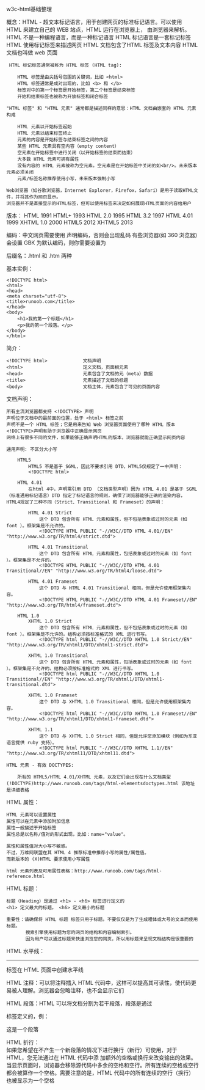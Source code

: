 w3c-html基础整理

概念：HTML - 超文本标记语言，用于创建网页的标准标记语言。可以使用 HTML 来建立自己的 WEB 站点，HTML 运行在浏览器上，     由浏览器来解析。
     HTML 不是一种编程语言，而是一种标记语言
     HTML 标记语言是一套标记标签
     HTML 使用标记标签来描述网页
     HTML 文档包含了HTML 标签及文本内容
     HTML 文档也叫做 web 页面

     HTML 标记标签通常被称为 HTML 标签 (HTML tag):

        HTML 标签是由尖括号包围的关键词，比如 <html>
        HTML 标签通常是成对出现的，比如 <b> 和 </b>
        标签对中的第一个标签是开始标签，第二个标签是结束标签
        开始和结束标签也被称为开放标签和闭合标签

    "HTML 标签" 和 "HTML 元素" 通常都是描述同样的意思：HTML 文档由嵌套的 HTML 元素构成

        HTML 元素以开始标签起始
        HTML 元素以结束标签终止
        元素的内容是开始标签与结束标签之间的内容
        某些 HTML 元素具有空内容（empty content）
        空元素在开始标签中进行关闭（以开始标签的结束而结束）
        大多数 HTML 元素可拥有属性
        没有内容的 HTML 元素被称为空元素。空元素是在开始标签中关闭的如<br/>。未来版本元素必须关闭
        元素/标签名称推荐使用小写，未来版本强制小写

    Web浏览器（如谷歌浏览器，Internet Explorer，Firefox，Safari）是用于读取HTML文件，并将其作为网页显示。
    浏览器并不是直接显示的HTML标签，但可以使用标签来决定如何展现HTML页面的内容给用户

版本：
    HTML	            1991
    HTML+	            1993
    HTML 2.0	        1995
    HTML 3.2	        1997
    HTML 4.01	        1999
    XHTML 1.0	        2000
    HTML5	            2012
    XHTML5	            2013

编码：中文网页需要使用 <meta charset="utf-8"> 声明编码，否则会出现乱码
     有些浏览器(如 360 浏览器)会设置 GBK 为默认编码，则你需要设置为 <meta charset="gbk">

后缀名：.html 和 .htm 两种

基本实例：

    <!DOCTYPE html>
    <html>
    <head>
    <meta charset="utf-8">
    <title>runoob.com</title>
    </head>
    <body>
        <h1>我的第一个标题</h1>
        <p>我的第一个段落。</p>
    </body>
    </html>

简介：

    <!DOCTYPE html>             文档声明
    <html>                      定义文档，页面根元素
    <head>                      元素包含了文档的元（meta）数据
    <title>                     元素描述了文档的标题
    <body>                      文档主体，元素包含了可见的页面内容

文档声明：

    所有主流浏览器都支持 <!DOCTYPE> 声明
    声明位于文档中的最前面的位置，处于 <html> 标签之前
    声明不是一个 HTML 标签；它是用来告知 Web 浏览器页面使用了哪种 HTML 版本
    <!DOCTYPE>声明有助于浏览器中正确显示网页
    网络上有很多不同的文件，如果能够正确声明HTML的版本，浏览器就能正确显示网页内容

    通用声明: 不区分大小写

        HTML5
            HTML5 不是基于 SGML，因此不要求引用 DTD，HTML5仅规定了一中声明：
            <!DOCTYPE html>

        HTML 4.01
            在html 4中，声明需引用 DTD （文档类型声明）因为 HTML 4.01 是基于 SGML （标准通用标记语言）DTD 指定了标记语言的规则，确保了浏览器能够正确的渲染内容，HTML4规定了三种不同（Strict、Transitional 和 Frameset）的声明：

            HTML 4.01 Strict
                这个 DTD 包含所有 HTML 元素和属性，但不包括表象或过时的元素（如 font ）。框架集是不允许的。
                <!DOCTYPE HTML PUBLIC "-//W3C//DTD HTML 4.01//EN" "http://www.w3.org/TR/html4/strict.dtd">

            HTML 4.01 Transitional
                这个 DTD 包含所有 HTML 元素和属性，包括表象或过时的元素（如 font ）。框架集是不允许的。
                <!DOCTYPE HTML PUBLIC "-//W3C//DTD HTML 4.01 Transitional//EN" "http://www.w3.org/TR/html4/loose.dtd">

            HTML 4.01 Frameset
                这个 DTD 与 HTML 4.01 Transitional 相同，但是允许使用框架集内容。
                <!DOCTYPE HTML PUBLIC "-//W3C//DTD HTML 4.01 Frameset//EN" "http://www.w3.org/TR/html4/frameset.dtd">

        HTML 1.0
            XHTML 1.0 Strict
                这个 DTD 包含所有 HTML 元素和属性，但不包括表象或过时的元素（如 font ）。框架集是不允许的。结构必须按标准格式的 XML 进行书写。
                <!DOCTYPE html PUBLIC "-//W3C//DTD XHTML 1.0 Strict//EN" "http://www.w3.org/TR/xhtml1/DTD/xhtml1-strict.dtd">

            XHTML 1.0 Transitional
                这个 DTD 包含所有 HTML 元素和属性，包括表象或过时的元素（如 font ）。框架集是不允许的。结构必须按标准格式的 XML 进行书写。
                <!DOCTYPE html PUBLIC "-//W3C//DTD XHTML 1.0 Transitional//EN" "http://www.w3.org/TR/xhtml1/DTD/xhtml1-transitional.dtd">

            XHTML 1.0 Frameset
                这个 DTD 与 XHTML 1.0 Transitional 相同，但是允许使用框架集内容。
                <!DOCTYPE html PUBLIC "-//W3C//DTD XHTML 1.0 Frameset//EN" "http://www.w3.org/TR/xhtml1/DTD/xhtml1-frameset.dtd">

            XHTML 1.1
                这个 DTD 与 XHTML 1.0 Strict 相同，但是允许您添加模块（例如为东亚语言提供 ruby 支持）。
                <!DOCTYPE html PUBLIC "-//W3C//DTD XHTML 1.1//EN" "http://www.w3.org/TR/xhtml11/DTD/xhtml11.dtd">

    HTML 元素 - 有效 DOCTYPES:

        所有的 HTML5/HTML 4.01/XHTML 元素，以及它们会出现在什么文档类型 (!DOCTYPE)http://www.runoob.com/tags/html-elementsdoctypes.html 该地址是详细表格

HTML 属性：

    HTML 元素可以设置属性
    属性可以在元素中添加附加信息
    属性一般描述于开始标签
    属性总是以名称/值对的形式出现，比如：name="value"。

    属性和属性值对大小写不敏感。
    不过，万维网联盟在其 HTML 4 推荐标准中推荐小写的属性/属性值。
    而新版本的 (X)HTML 要求使用小写属性

    html 元素列表及可用属性表格：http://www.runoob.com/tags/html-reference.html

HTML 标题：

    标题（Heading）是通过 <h1> - <h6> 标签进行定义的
    <h1> 定义最大的标题。 <h6> 定义最小的标题

    重要性：请确保将 HTML 标题 标签只用于标题。不要仅仅是为了生成粗体或大号的文本而使用标题。
           搜索引擎使用标题为您的网页的结构和内容编制索引。
           因为用户可以通过标题来快速浏览您的网页，所以用标题来呈现文档结构是很重要的

HTML 水平线：<hr> 标签在 HTML 页面中创建水平线

HTML 注释：可以将注释插入 HTML 代码中，这样可以提高其可读性，使代码更易被人理解。浏览器会忽略注释，也不会显示它们
           <!-- 这是一个注释 -->
        
HTML 段落：HTML 可以将文档分割为若干段落，段落是通过 <p> 标签定义的，例：<p>这是一个段落 </p>

HTML 折行：<br/>如果您希望在不产生一个新段落的情况下进行换行（新行）可使用，对于 HTML，您无法通过在 HTML 代码中添             加额外的空格或换行来改变输出的效果。
           当显示页面时，浏览器会移除源代码中多余的空格和空行。所有连续的空格或空行都会被算作一个空格。需要注意的是，HTML 代码中的所有连续的空行（换行）也被显示为一个空格



